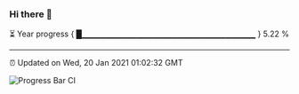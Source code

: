 ### Hi there 👋

⏳ Year progress { █▁▁▁▁▁▁▁▁▁▁▁▁▁▁▁▁▁▁▁▁▁▁▁▁▁▁▁▁▁ } 5.22 %

---

⏰ Updated on Wed, 20 Jan 2021 01:02:32 GMT

![Progress Bar CI](https://github.com/liununu/liununu/workflows/Progress%20Bar%20CI/badge.svg)
